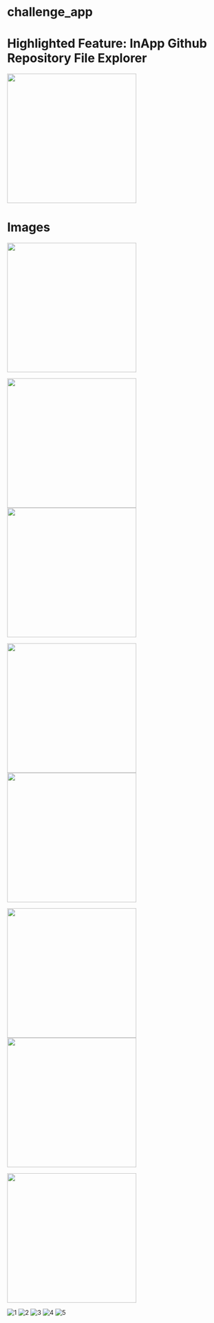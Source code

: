 # challenge_app

# Highlighted Feature: InApp Github Repository File Explorer
<img src="https://user-images.githubusercontent.com/40795940/210559097-19889c18-4dc8-46ae-98e6-f086e63959d0.gif" width="300">

# Images

<img src= ![1] width="300">


<img src="https://user-images.githubusercontent.com/40795940/210558577-6e52310b-7670-42ca-8564-5aa95ab81da1.png" width="300"> <img src="https://user-images.githubusercontent.com/40795940/210558643-d5249980-8c24-4905-8f2f-75aa8cc39b13.png" width="300">

<img src="https://user-images.githubusercontent.com/40795940/210558693-fc5e42ab-dd33-4bc5-9b48-027d9928cb33.png" width="300"> <img src="https://user-images.githubusercontent.com/40795940/210558769-16bf5f79-7601-4cea-bf56-28da72e1cc5a.png" width="300">

<img src="https://user-images.githubusercontent.com/40795940/210558900-9042216d-e299-4dde-ac17-5551c9421c18.png" width="300"> <img src="https://user-images.githubusercontent.com/40795940/210558952-278b633a-e5a6-4add-955b-34b11852d1c3.png" width="300">

<img src="https://user-images.githubusercontent.com/40795940/210558952-278b633a-e5a6-4add-955b-34b11852d1c3.png" width="300">

![1](https://user-images.githubusercontent.com/40795940/210561159-f853a379-ee93-4547-adfd-cc164f9a1996.png)
![2](https://user-images.githubusercontent.com/40795940/210561163-58f9a79f-4690-4bff-8765-747ae6ded5e4.png)
![3](https://user-images.githubusercontent.com/40795940/210561166-5f7cc5ec-24c7-4982-9f52-c34181ffb7b1.png)
![4](https://user-images.githubusercontent.com/40795940/210561169-2f43a7e4-9bce-4d27-ac72-caea50ad42ba.png)
![5](https://user-images.githubusercontent.com/40795940/210561172-b8d42f59-77e6-49c4-b2a1-5a67d370e5c3.png)
